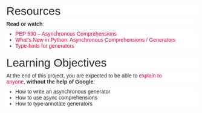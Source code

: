 <p style="box-sizing: border-box; margin: 0px 0px 10px; color: rgb(41, 39, 40); font-family: aktiv-grotesk, sans-serif; font-size: 14px; font-style: normal; font-variant-ligatures: normal; font-variant-caps: normal; font-weight: 400; letter-spacing: normal; orphans: 2; text-align: start; text-indent: 0px; text-transform: none; white-space: normal; widows: 2; word-spacing: 0px; -webkit-text-stroke-width: 0px; background-color: rgb(255, 255, 255); text-decoration-thickness: initial; text-decoration-style: initial; text-decoration-color: initial;"><img src="https://s3.eu-west-3.amazonaws.com/hbtn.intranet/uploads/medias/2019/12/ee85b9f67c384e29525b.png?X-Amz-Algorithm=AWS4-HMAC-SHA256&X-Amz-Credential=AKIA4MYA5JM5DUTZGMZG%2F20230412%2Feu-west-3%2Fs3%2Faws4_request&X-Amz-Date=20230412T001508Z&X-Amz-Expires=86400&X-Amz-SignedHeaders=host&X-Amz-Signature=3a48d17a9a1cb6d83dc9deed5828284ca8f509a82846055b5d093b2ed7882a53" alt="" style="box-sizing: border-box; border: 0px; height: auto; max-width: 100%;"></p>
<h2 style="box-sizing: border-box; font-family: aktiv-grotesk, sans-serif; font-weight: 500; line-height: 1.1; color: rgb(41, 39, 40); margin-top: 20px; margin-bottom: 10px; font-size: 30px; font-style: normal; font-variant-ligatures: normal; font-variant-caps: normal; letter-spacing: normal; orphans: 2; text-align: start; text-indent: 0px; text-transform: none; white-space: normal; widows: 2; word-spacing: 0px; -webkit-text-stroke-width: 0px; background-color: rgb(255, 255, 255); text-decoration-thickness: initial; text-decoration-style: initial; text-decoration-color: initial;">Resources</h2>
<p style="box-sizing: border-box; margin: 0px 0px 10px; color: rgb(41, 39, 40); font-family: aktiv-grotesk, sans-serif; font-size: 14px; font-style: normal; font-variant-ligatures: normal; font-variant-caps: normal; font-weight: 400; letter-spacing: normal; orphans: 2; text-align: start; text-indent: 0px; text-transform: none; white-space: normal; widows: 2; word-spacing: 0px; -webkit-text-stroke-width: 0px; background-color: rgb(255, 255, 255); text-decoration-thickness: initial; text-decoration-style: initial; text-decoration-color: initial;"><strong style="box-sizing: border-box; font-weight: bold;">Read or watch</strong>:</p>
<ul style="box-sizing: border-box; margin-top: 0px; margin-bottom: 10px; color: rgb(41, 39, 40); font-family: aktiv-grotesk, sans-serif; font-size: 14px; font-style: normal; font-variant-ligatures: normal; font-variant-caps: normal; font-weight: 400; letter-spacing: normal; orphans: 2; text-align: start; text-indent: 0px; text-transform: none; white-space: normal; widows: 2; word-spacing: 0px; -webkit-text-stroke-width: 0px; background-color: rgb(255, 255, 255); text-decoration-thickness: initial; text-decoration-style: initial; text-decoration-color: initial;">
    <li style="box-sizing: border-box;"><a href="https://intranet.hbtn.io/rltoken/UFCR8qW3nHmEDZZaHqXL7Q" style="box-sizing: border-box; background-color: transparent; color: rgb(224, 0, 60); text-decoration: none;" target="_blank" title="PEP 530 -- Asynchronous Comprehensions">PEP 530 &ndash; Asynchronous Comprehensions</a></li>
    <li style="box-sizing: border-box;"><a href="https://intranet.hbtn.io/rltoken/PAGwxZUyVGBR8EMFGGNnGg" style="box-sizing: border-box; background-color: transparent; color: rgb(224, 0, 60); text-decoration: none;" target="_blank" title="What’s New in Python: Asynchronous Comprehensions / Generators">What&rsquo;s New in Python: Asynchronous Comprehensions / Generators</a></li>
    <li style="box-sizing: border-box;"><a href="https://intranet.hbtn.io/rltoken/SAxOMI925qJrJVGmZ0JBNw" style="box-sizing: border-box; background-color: transparent; color: rgb(224, 0, 60); text-decoration: none;" target="_blank" title="Type-hints for generators">Type-hints for generators</a></li>
</ul>
<h2 style="box-sizing: border-box; font-family: aktiv-grotesk, sans-serif; font-weight: 500; line-height: 1.1; color: rgb(41, 39, 40); margin-top: 20px; margin-bottom: 10px; font-size: 30px; font-style: normal; font-variant-ligatures: normal; font-variant-caps: normal; letter-spacing: normal; orphans: 2; text-align: start; text-indent: 0px; text-transform: none; white-space: normal; widows: 2; word-spacing: 0px; -webkit-text-stroke-width: 0px; background-color: rgb(255, 255, 255); text-decoration-thickness: initial; text-decoration-style: initial; text-decoration-color: initial;">Learning Objectives</h2>
<p style="box-sizing: border-box; margin: 0px 0px 10px; color: rgb(41, 39, 40); font-family: aktiv-grotesk, sans-serif; font-size: 14px; font-style: normal; font-variant-ligatures: normal; font-variant-caps: normal; font-weight: 400; letter-spacing: normal; orphans: 2; text-align: start; text-indent: 0px; text-transform: none; white-space: normal; widows: 2; word-spacing: 0px; -webkit-text-stroke-width: 0px; background-color: rgb(255, 255, 255); text-decoration-thickness: initial; text-decoration-style: initial; text-decoration-color: initial;">At the end of this project, you are expected to be able to&nbsp;<a href="https://intranet.hbtn.io/rltoken/7bPmbDGSheZBV1GZtaNBXg" style="box-sizing: border-box; background-color: transparent; color: rgb(224, 0, 60); text-decoration: none;" target="_blank" title="explain to anyone">explain to anyone</a>,&nbsp;<strong style="box-sizing: border-box; font-weight: bold;">without the help of Google</strong>:</p>
<ul style="box-sizing: border-box; margin-top: 0px; margin-bottom: 10px; color: rgb(41, 39, 40); font-family: aktiv-grotesk, sans-serif; font-size: 14px; font-style: normal; font-variant-ligatures: normal; font-variant-caps: normal; font-weight: 400; letter-spacing: normal; orphans: 2; text-align: start; text-indent: 0px; text-transform: none; white-space: normal; widows: 2; word-spacing: 0px; -webkit-text-stroke-width: 0px; background-color: rgb(255, 255, 255); text-decoration-thickness: initial; text-decoration-style: initial; text-decoration-color: initial;">
    <li style="box-sizing: border-box;">How to write an asynchronous generator</li>
    <li style="box-sizing: border-box;">How to use async comprehensions</li>
    <li style="box-sizing: border-box;">How to type-annotate generators</li>
</ul>